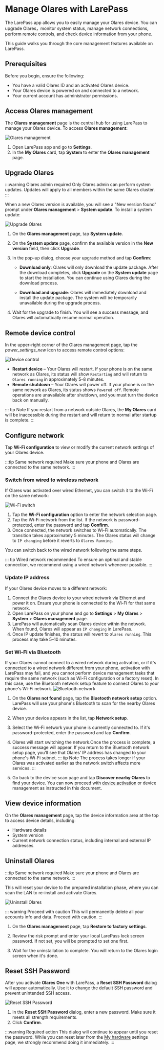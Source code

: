 # Manage Olares with LarePass

The LarePass app allows you to easily manage your Olares device. You can upgrade Olares，monitor system status, manage network connections, perform remote controls, and check device information from your phone.

This guide walks you through the core management features available on LarePass.

## Prerequisites

Before you begin, ensure the following:

- You have a valid Olares ID and an activated Olares device.
- Your Olares device is powered on and connected to a network.
- Your current account has administrator permissions.

## Access Olares management

The **Olares management** page is the central hub for using LarePass to manage your Olares device. To access **Olares management**:

![Olares management](/images/manual/larepass/olares-management.png#bordered)

1. Open LarePass app and go to **Settings**.
2. In the **My Olares** card, tap **System** to enter the **Olares management** page.

## Upgrade Olares

:::warning Olares admin required
Only Olares admin can perform system updates. Updates will apply to all members within the same Olares cluster.
:::

When a new Olares version is available, you will see a "New version found" prompt under **Olares management** > **System update**. To install a system update:

![Upgrade Olares](/images/manual/larepass/olares-upgrade.png#bordered)

1. On the **Olares management** page, tap **System update**.

2. On the **System update** page, confirm the available version in the **New version** field, then click **Upgrade**.

3. In the pop-up dialog, choose your upgrade method and tap **Confirm**:

   - **Download only**: Olares will only download the update package. After the download completes, click **Upgrade** on the **System update** page to start the installation. You can continue using Olares during the download process. 

    - **Download and upgrade**: Olares will immediately download and install the update package. The system will be temporarily unavailable during the upgrade process.

4. Wait for the upgrade to finish. You will see a success message, and Olares will automatically resume normal operation.

## Remote device control

In the upper-right corner of the Olares management page, tap the <i class="material-symbols-outlined">power_settings_new</i> icon to access remote control options:

 ![Device control](/images/manual/larepass/device-control.png)

- **Restart device** – Your Olares will restart. If your phone is on the same network as Olares, its status will show `Restarting` and will return to `Olares running` in approximately 5–8 minutes.
- **Remote shutdown** – Your Olares will power off. If your phone is on the same network as Olares, its status shows `Powered off`.  Remote operations are unavailable after shutdown, and you must turn the device back on manually.

::: tip Note
If you restart from a network outside Olares, the **My Olares** card will be inaccessible during the restart and will return to normal after startup is complete.
:::

## Configure network

Tap **Wi-Fi configuration** to view or modify the current network settings of your Olares device.

:::tip Same network required
Make sure your phone and Olares are connected to the same network.
:::

### Switch from wired to wireless network

If Olares was activated over wired Ethernet, you can switch it to the Wi-Fi on the same network:

![Wi-Fi switch](/images/manual/larepass/switch-wifi.jpg)

1. Tap the **Wi-Fi configuration** option to enter the network selection page.
2. Tap the Wi-Fi network from the list. If the network is password-protected, enter the password and tap **Confirm**.
3. Once connected, the network switches to Wi-Fi automatically. The transition takes approximately 5 minutes. The Olares status will change to `IP changing` before it reverts to `Olares Running`.

You can switch back to the wired network following the same steps.

::: tip Wired network recommended
To ensure an optimal and stable connection, we recommend using a wired network whenever possible.
:::

### Update IP address

If your Olares device moves to a different network:

1. Connect the Olares device to your wired network via Ethernet and power it on. Ensure your phone is connected to the Wi-Fi for that same network.
2. Open LarePass on your phone and go to **Settings** > **My Olares** > **System** > **Olares management** page.
3. LarePass will automatically scan Olares device within the network. When found, Olares will appear as `IP changing` in LarePass.
4. Once IP update finishes, the status will revert to `Olares running`. This process may take 5–10 minutes.

### Set Wi-Fi via Bluetooth

If your Olares cannot connect to a wired network during activation, or if it's connected to a wired network different from your phone, activation with LarePass may fail, and you cannot perform device management tasks that require the same network (such as Wi-Fi configuration or a factory reset). In this case, use the Bluetooth network setup feature to connect Olares to your phone's Wi-Fi network.
 ![Bluetooth network](/images/manual/larepass/bluetooth-network.png)

1. On the **Olares not found** page, tap the **Bluetooth network setup** option. LarePass will use your phone's Bluetooth to scan for the nearby Olares device.
2. When your device appears in the list, tap **Network setup**.
3. Select the Wi-Fi network your phone is currently connected to. If it's password-protected, enter the password and tap **Confirm**.

4. Olares will start switching the network.Once the process is complete, a success message will appear. If you return to the Bluetooth network setup page, you'll see that Olares' IP address has changed to your phone's Wi-Fi subnet. 
   ::: tip Note
   The process takes longer if your Olares was activated earlier as the network switch affects more services.
   :::
5. Go back to the device scan page and tap **Discover nearby Olares** to find your device. You can now proceed with [device activation](activate-olares.md) or device management as instructed in this document.

## View device information

On the **Olares management** page, tap the device information area at the top to access device details, including:

- Hardware details 
- System version 
- Current network connection status, including internal and external IP addresses.

## Uninstall Olares

:::tip Same network required
Make sure your phone and Olares are connected to the same network.
:::

This will reset your device to the prepared installation phase, where you can scan the LAN to re-install and activate Olares. 

![Uninstall Olares](/images/manual/larepass/restore-to-factory.png)

::: warning Proceed with caution
This will permanently delete all your accounts info and data. Proceed with caution.
:::

1. On the **Olares management** page, tap **Restore to factory settings**.

2. Review the risk prompt and enter your local LarePass lock screen password. If not set, you will be prompted to set one first.

3. Wait for the uninstallation to complete. You will return to the Olares login screen when it's done.

## Reset SSH Password <Badge type="tip" text="Olares One Only" />

After you activate **Olares One** with LarePass, a **Reset SSH Password** dialog will appear automatically. Use it to change the default SSH password and prevent unintended SSH access.

![Reset SSH Password](/images/manual/larepass/change-ssh-pw.png)

1. In the **Reset SSH Password** dialog, enter a new password. Make sure it meets all strength requirements.
2. Click **Confirm**.

:::warning Required action
This dialog will continue to appear until you reset the password. While you can reset later from the [My hardware](../olares/settings/my-olares.md#reset-ssh) settings page, we strongly recommend doing it immediately. 
:::


 


